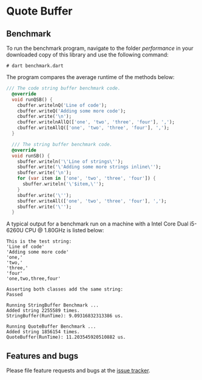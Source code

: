 # Quote Buffer


## Benchmark

To run the benchmark program, navigate to the folder *performance* in your downloaded
copy of this library and use
the following command:
```shell
# dart benchmark.dart
```

The program compares the average runtime of the methods below:
```Dart
/// The code string buffer benchmark code.
  @override
  void runQSB() {
    cbuffer.writelnQ('Line of code');
    cbuffer.writeQ('Adding some more code');
    cbuffer.write('\n');
    cbuffer.writelnAllQ(['one', 'two', 'three', 'four'], ',');
    cbuffer.writeAllQ(['one', 'two', 'three', 'four'], ',');
  }

  /// The string buffer benchmark code.
  @override
  void runSB() {
    sbuffer.writeln('\'Line of strings\'');
    sbuffer.write('\'Adding some more strings inline\'');
    sbuffer.write('\n');
    for (var item in ['one', 'two', 'three', 'four']) {
      sbuffer.writeln('\'$item,\'');
    }
    sbuffer.write('\'');
    sbuffer.writeAll(['one', 'two', 'three', 'four'], ',');
    sbuffer.write('\'');
  }
```
A typical output for a benchmark run on a machine with a Intel Core Dual i5-6260U CPU @ 1.80GHz is listed below:
```
This is the test string:
'Line of code'
'Adding some more code'
'one,'
'two,'
'three,'
'four'
'one,two,three,four'

Asserting both classes add the same string:
Passed

Running StringBuffer Benchmark ...
Added string 2255589 times.
StringBuffer(RunTime): 9.09316832313386 us.

Running QuoteBuffer Benchmark ...
Added string 1856154 times.
QuoteBuffer(RunTime): 11.203545920510882 us.
```



## Features and bugs

Please file feature requests and bugs at the [issue tracker].

[issue tracker]: https://github.com/simphotonics/quote_buffer/issues
[code_builder]: https://pub.dev/packages/code_builder